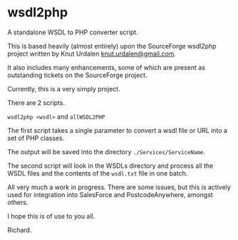 # wsdl2php
A standalone WSDL to PHP converter script.

This is based heavily (almost entirely) upon the SourceForge wsdl2php project written by Knut Urdalen <knut.urdalen@gmail.com>.

It also includes many enhancements, some of which are present as outstanding tickets on the SourceForge project.

Currently, this is a very simply project.

There are 2 scripts.

``wsdl2php <wsdl>`` and ``allWSDL2PHP``

The first script takes a single parameter to convert a wsdl file or URL into a set of PHP classes.

The output will be saved into the directory ``./Services/ServiceName``.

The second script will look in the WSDLs directory and process all the WSDL files and the contents of the ``wsdl.txt`` file in one batch.

All very much a work in progress. There are some issues, but this is actively used for integration into SalesForce and PostcodeAnywhere, amongst others.

I hope this is of use to you all.

Richard.

